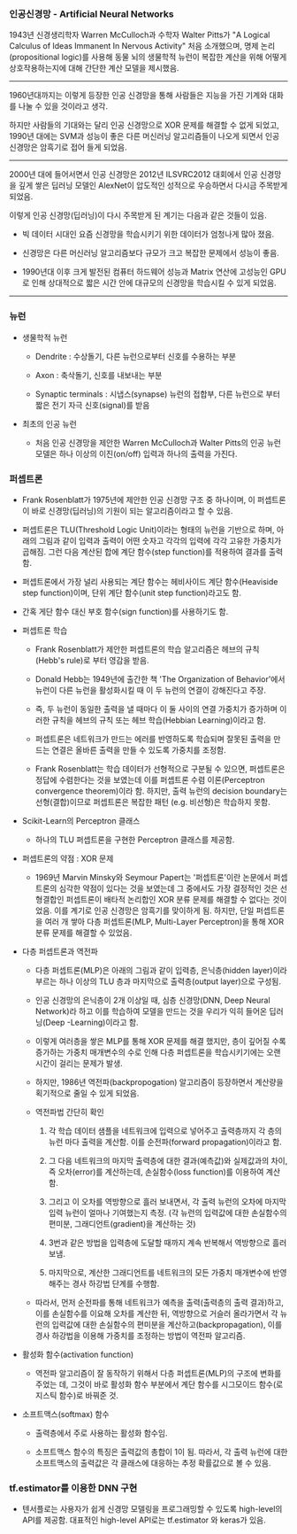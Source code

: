### 인공신경망 - Artificial Neural Networks

1943년 신경생리학자 Warren McCulloch과 수학자 Walter Pitts가 "A Logical Calculus of Ideas Immanent In Nervous Activity" 처음 소개했으며, 명제 논리(propositional logic)를 사용해 동물 뇌의 생물학적 뉴런이 복잡한 계산을 위해 어떻게 상호작용하는지에 대해 간단한 계산 모델을 제시했음.

---

1960년대까지는 이렇게 등장한 인공 신경망을 통해 사람들은 지능을 가진 기계와 대화를 나눌 수 있을 것이라고 생각.

하지만 사람들의 기대와는 달리 인공 신경망으로 XOR 문제를 해결할 수 없게 되었고, 1990년 대에는 SVM과 성능이 좋은 다른 머신러닝 알고리즘들이 나오게 되면서 인공 신경망은 암흑기로 접어 들게 되었음.

---

2000년 대에 들어서면서 인공 신경망은 2012년 ILSVRC2012 대회에서 인공 신경망을 깊게 쌓은 딥러닝 모델인 AlexNet이 압도적인 성적으로 우승하면서 다시금 주목받게 되었음.

이렇게 인공 신경망(딥러닝)이 다시 주목받게 된 계기는 다음과 같은 것들이 있음.

- 빅 데이터 시대인 요즘 신경망을 학습시키기 위한 데이터가 엄청나게 많아 졌음.

- 신경망은 다른 머신러닝 알고리즘보다 규모가 크고 복잡한 문제에서 성능이 좋음.

- 1990년대 이후 크게 발전된 컴퓨터 하드웨어 성능과 Matrix 연산에 고성능인 GPU로 인해 상대적으로 짧은 시간 안에 대규모의 신경망을 학습시킬 수 있게 되었음.

---

### 뉴런

- 생물학적 뉴런
  
  - Dendrite : 수상돌기, 다른 뉴런으로부터 신호를 수용하는 부분
  
  - Axon : 축삭돌기, 신호를 내보내는 부분
  
  - Synaptic terminals : 시냅스(synapse) 뉴런의 접합부, 다른 뉴런으로 부터 짧은 전기 자극 신호(signal)를 받음

- 최초의 인공 뉴런
  
  - 처음 인공 신경망을 제안한 Warren McCulloch과 Walter Pitts의 인공 뉴런 모델은 하나 이상의 이진(on/off) 입력과 하나의 출력을 가진다.

### 퍼셉트론

- Frank Rosenblatt가 1975년에 제안한 인공 신경망 구조 중 하나이며, 이 퍼셉트론이 바로 신경망(딥러닝)의 기원이 되는 알고리즘이라고 할 수 있음.

- 퍼셉트론은 TLU(Threshold Logic Unit)이라는 형태의 뉴런을 기반으로 하며, 아래의 그림과 같이 입력과 출력이 어떤 숫자고 각각의 입력에 각각 고유한 가중치가 곱해짐. 그런 다음 계산된 합에 계단 함수(step function)를 적용하여 결과를 출력 함.

- 퍼셉트론에서 가장 널리 사용되는 계단 함수는 헤비사이드 계단 함수(Heaviside step function)이며, 단위 계단 함수(unit step function)라고도 함.

- 간혹 게단 함수 대신 부호 함수(sign function)를 사용하기도 함.

- 퍼셉트론 학습
  
  - Frank Rosenblatt가 제안한 퍼셉트론의 학습 알고리즘은 헤브의 규칙(Hebb's rule)로 부터 영감을 받음.
  
  - Donald Hebb는 1949년에 출간한 책 'The Organization of Behavior'에서 뉴런이 다른 뉴런을 활성화시킬 때 이 두 뉴런의 연결이 강해진다고 주장.
  
  - 즉, 두 뉴런이 동일한 출력을 낼 때마다 이 둘 사이의 연결 가중치가 증가하며 이러한 규칙을 헤브의 규칙 또는 헤브 학습(Hebbian Learning)이라고 함.
  
  - 퍼셉트론은 네트워크가 만드는 에러를 반영하도록 학습되며 잘못된 출력을 만드는 연결은 올바른 출력을 만들 수 있도록 가중치를 조정함.
  
  - Frank Rosenblatt는 학습 데이터가 선형적으로 구분될 수 있으면, 퍼셉트론은 정답에 수렴한다는 것을 보였는데 이를 퍼셉트론 수렴 이론(Perceptron convergence theorem)이라 함. 하지만, 출력 뉴런의 decision boundary는 선형(결합)이므로 퍼셉트론은 복잡한 패턴 (e.g. 비선형)은 학습하지 못함.

- Scikit-Learn의 Perceptron 클래스
  
  - 하나의 TLU 퍼셉트론을 구현한 Perceptron 클래스를 제공함.

- 퍼셉트론의 약점 : XOR 문제
  
  - 1969년 Marvin Minsky와 Seymour Papert는 '퍼셉트론'이란 논문에서 퍼셉트론의 심각한 약점이 있다는 것을 보였는데 그 중에서도 가장 결정적인 것은 선형결합인 퍼셉트론이 배타적 논리합인 XOR 분류 문제를 해결할 수 없다는 것이었음. 이를 계기로 인공 신경망은 암흑기를 맞이하게 됨. 하지만, 단일 퍼셉트론을 여러 개 쌓아 다층 퍼셉트론(MLP, Multi-Layer Perceptron)을 통해 XOR분류 문제를 해결할 수 있었음.

- 다층 퍼셉트론과 역전파
  
  - 다층 퍼셉트론(MLP)은 아래의 그림과 같이 입력층, 은닉층(hidden layer)이라 부르는 하나 이상의 TLU 층과 마지막으로 출력층(output layer)으로 구성됨.
  
  - 인공 신경망의 은닉층이 2개 이상일 때, 심층 신경망(DNN, Deep Neural Network)라 하고 이를 학습하여 모델을 만드는 것을 우리가 익히 들어온 딥러닝(Deep -Learning)이라고 함.
  
  - 이렇게 여러층을 쌓은 MLP를 통해 XOR 문제를 해결 했지만, 층이 깊어질 수록 증가하는 가중치 매개변수의 수로 인해 다층 퍼셉트론을 학습시키기에는 오랜 시간이 걸리는 문제가 발생.
  
  - 하지만, 1986년 역전파(backpropogation) 알고리즘이 등장하면서 계산량을 획기적으로 줄일 수 있게 되었음.
  
  - 역전파법 간단히 확인
    
    1. 각 학습 데이터 샘플을 네트워크에 입력으로 넣어주고 출력층까지 각 층의 뉴런 마다 출력을 계산함. 이를 순전파(forward propagation)이라고 함.
    
    2. 그 다음 네트워크의 마지막 출력층에 대한 결과(예측값)와 실제값과의 차이, 즉 오차(error)를 계산하는데, 손실함수(loss function)를 이용하여 계산함.
    
    3. 그리고 이 오차를 역방향으로 흘러 보내면서, 각 출력 뉴런의 오차에 마지막 입력 뉴런이 얼마나 기여했는지 측정. (각 뉴런의 입력값에 대한 손실함수의 편미분, 그래디언트(gradient)을 계산하는 것)
    
    4. 3번과 같은 방법을 입력층에 도달할 때까지 계속 반복해서 역방향으로 흘러보냄.
    
    5. 마지막으로, 계산한 그래디언트를 네트워크의 모든 가중치 매개변수에 반영해주는 경사 하강법 단계를 수행함.
  
  - 따라서, 먼저 순전파를 통해 네트워크가 예측을 출력(출력층의 출력 결과)하고, 이를 손실함수를 이요해 오차를 계산한 뒤, 역방향으로 거슬러 올라가면서 각 뉴런의 입력값에 대한 손실함수의 편미분을 계산하고(backpropagation), 이를 경사 하강법을 이용해 가중치를 조정하는 방법이 역전파 알고리즘.

- 활성화 함수(activation function)
  
  - 역전파 알고리즘이 잘 동작하기 위해서 다층 퍼셉트론(MLP)의 구조에 변화를 주었는 데, 그것이 바로 활성화 함수 부분에서 계단 함수를 시그모이드 함수(로지스틱 함수)로 바꿔준 것.

- 소프트맥스(softmax) 함수
  
  - 출력층에서 주로 사용하는 활성화 함수임.
  
  - 소프트맥스 함수의 특징은 출력값의 총합이 1이 됨. 따라서, 각 출력 뉴런에 대한 소프트맥스의 출력값은 각 클래스에 대응하는 추정 확률값으로 볼 수 있음.

### tf.estimator를 이용한 DNN 구현

- 텐서플로는 사용자가 쉽게 신경망 모델링을 프로그래밍할 수 있도록 high-level의 API를 제공함. 대표적인 high-level API로는 tf.estimator 와 keras가 있음.






